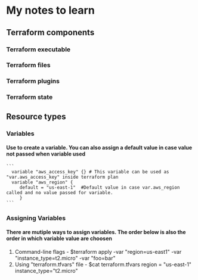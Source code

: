 # My notes to learn
## Terraform components
### Terraform executable
### Terraform files
### Terraform plugins
### Terraform state

## Resource types 
### Variables
#### Use to create a variable. You can also assign a default value in case value not passed when variable used
    ``` 
      variable "aws_access_key" {} # This variable can be used as "var.aws_access_key" inside terraform plan
      variable "aws_region" {
         default = "us-east-1"  #Default value in case var.aws_region called and no value passed for variable.
         }
    ```
 ### Assigning Variables 
 #### There are mutiple ways to assign variables. The order below is also the order in which variable value are choosen
   1. Command-line flags - 
        $terraform apply -var "region=us-east1" -var "instance_type=t2.micro" -var "foo=bar"
   2. Using "terraform.tfvars" file - 
      $cat terraform.tfvars
        region = "us-east-1"
        instance_type="t2.micro"
 
